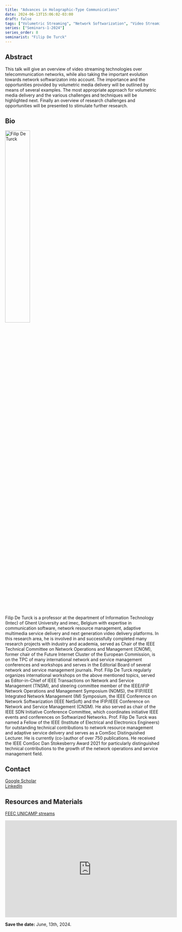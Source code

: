 ```yaml
---
title: "Advances in Holographic-Type Communications"
date: 2024-06-13T15:06:02-03:00
draft: false
tags: ["Volumetric Streaming", "Network Softwarization", "Video Streaming"]
series: ["Seminars-1-2024"]
series_order: 8
seminarist: "Filip De Turck"
---
```


## Abstract

This talk will give an overview of video streaming technologies over telecommunication networks, while also taking the important evolution towards network softwarizaton into account. The importance and the opportunities provided by volumetric media delivery will be outlined by means of several examples. The most appropriate approach for volumetric media delivery and the various challenges and techniques will be highlighted next. Finally an overview of research challenges and opportunities will be presented to stimulate further research.

## Bio

<img alt="Filip De Turck" src="/seminars/seminars-1-2024/8/filip_de_turck.png" style="width: 40%; height: 160x;">

Filip De Turck is a professor at the department of Information Technology (Intec) of Ghent University and imec, Belgium with expertise in communication software, network resource management, adaptive multimedia service delivery and next generation video delivery platforms. In this research area, he is involved in and successfully completed many research projects with industry and academia, served as Chair of the IEEE Technical Committee on Network Operations and Management (CNOM), former chair of the Future Internet Cluster of the European Commission, is on the TPC of many international network and service management conferences and workshops and serves in the Editorial Board of several network and service management journals. Prof. Filip De Turck regularly organizes international workshops on the above mentioned topics, served as Editor-in-Chief of IEEE Transactions on Network and Service Management (TNSM), and steering committee member of the IEEE/IFIP Network Operations and Management Symposium (NOMS), the IFIP/IEEE Integrated Network Management (IM) Symposium, the IEEE Conference on Network Softwarization (IEEE NetSoft) and the IFIP/IEEE Conference on Network and Service Management (CNSM). He also served as chair of the IEEE SDN Initiative Conference Committee, which coordinates initiative IEEE events and conferences on Softwarized Networks. Prof. Filip De Turck was named a Fellow of the IEEE (Institute of Electrical and Electronics Engineers) for outstanding technical contributions to network resource management and adaptive service delivery and serves as a ComSoc Distinguished Lecturer. He is currently (co-)author of over 750 publications. He received the IEEE ComSoc Dan Stokesberry Award 2021 for particularly distinguished technical contributions to the growth of the network operations and service management field.


## Contact

[Google Scholar](https://scholar.google.be/citations?user=-HXXnmEAAAAJ&hl=en) \
[LinkedIn](https://www.linkedin.com/in/filip-de-turck-4b5ba2/)



## Resources and Materials

[FEEC UNICAMP streams](https://www.youtube.com/@feec-unicamp/streams)

<iframe width="560" height="315" src="https://www.youtube.com/embed/EWqkdDTZ2rg" title="YouTube video player" frameborder="0" allow="accelerometer; autoplay; clipboard-write; encrypted-media; gyroscope; picture-in-picture; web-share" allowfullscreen></iframe>

**Save the date:** June, 13th, 2024.

